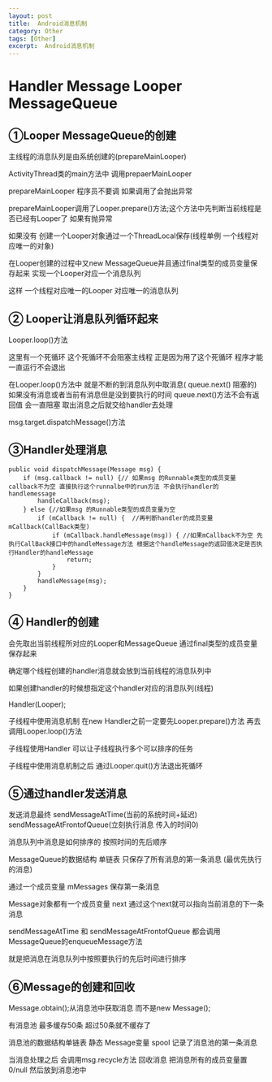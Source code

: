 ```yaml
---
layout: post
title:  Android消息机制
category: Other
tags: [Other]
excerpt:  Android消息机制
---
```


# Handler Message Looper MessageQueue #

## ①Looper MessageQueue的创建 ##

主线程的消息队列是由系统创建的(prepareMainLooper) 

ActivityThread类的main方法中 调用prepaerMainLooper
 
prepareMainLooper 程序员不要调 如果调用了会抛出异常 

prepareMainLooper调用了Looper.prepare()方法;这个方法中先判断当前线程是否已经有Looper了 如果有抛异常 

如果没有 创建一个Looper对象通过一个ThreadLocal保存(线程单例 一个线程对应唯一的对象) 

在Looper创建的过程中又new MessageQueue并且通过final类型的成员变量保存起来 实现一个Looper对应一个消息队列 

这样 一个线程对应唯一的Looper 对应唯一的消息队列

## ② Looper让消息队列循环起来 ##
 
Looper.loop()方法 

这里有一个死循环 这个死循环不会阻塞主线程 正是因为用了这个死循环 程序才能一直运行不会退出 

在Looper.loop()方法中 就是不断的到消息队列中取消息( queue.next() 阻塞的) 如果没有消息或者当前有消息但是没到要执行的时间 queue.next()方法不会有返回值 会一直阻塞 
取出消息之后就交给handler去处理
 
msg.target.dispatchMessage()方法

## ③Handler处理消息 ##

	public void dispatchMessage(Message msg) {
        if (msg.callback != null) {// 如果msg 的Runnable类型的成员变量 callback不为空 直接执行这个runnalbe中的run方法 不会执行handler的handlemessage
            handleCallback(msg);
        } else {//如果msg 的Runnable类型的成员变量为空
            if (mCallback != null) {  //再判断handler的成员变量mCallback(CallBack类型)
                if (mCallback.handleMessage(msg)) { //如果mCallback不为空 先执行CallBack接口中的handleMessage方法 根据这个handleMessage的返回值决定是否执行Handler的handleMessage
                    return;
                }
            }
            handleMessage(msg);
        }
    }

## ④ Handler的创建 ##
 
会先取出当前线程所对应的Looper和MessageQueue 通过final类型的成员变量保存起来 

确定哪个线程创建的handler消息就会放到当前线程的消息队列中 

如果创建handler的时候想指定这个handler对应的消息队列(线程) 

Handler(Looper); 

子线程中使用消息机制 在new Handler之前一定要先Looper.prepare()方法 再去调用Looper.loop()方法 

子线程使用Handler 可以让子线程执行多个可以排序的任务 

子线程中使用消息机制之后 通过Looper.quit()方法退出死循环 

## ⑤通过handler发送消息 ##
 
发送消息最终 sendMessageAtTime(当前的系统时间+延迟) 
sendMessageAtFrontofQueue(立刻执行消息 传入的时间0) 

消息队列中消息是如何排序的 按照时间的先后顺序 

MessageQueue的数据结构 单链表 只保存了所有消息的第一条消息 (最优先执行的消息) 

通过一个成员变量 mMessages 保存第一条消息 

Message对象都有一个成员变量 next 通过这个next就可以指向当前消息的下一条消息 

sendMessageAtTime 和 sendMessageAtFrontofQueue 都会调用MessageQueue的enqueueMessage方法 

就是把消息在消息队列中按照要执行的先后时间进行排序

## ⑥Message的创建和回收 ##

Message.obtain();从消息池中获取消息 而不是new Message(); 

有消息池 最多缓存50条 超过50条就不缓存了 

消息池的数据结构单链表 静态 Message变量 spool 记录了消息池的第一条消息 

当消息处理之后 会调用msg.recycle方法 回收消息 把消息所有的成员变量置0/null 然后放到消息池中